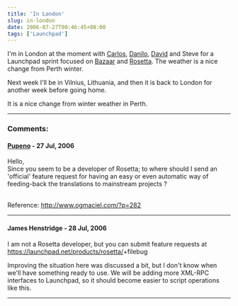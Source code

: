 ```yaml
---
title: 'In London'
slug: in-london
date: 2006-07-27T00:46:45+08:00
tags: ['Launchpad']
---
```


I\'m in London at the moment with
[Carlos](http://carlos.pemas.net/blog),
[Danilo](http://danilo.segan.org/blog/),
[David](http://www.ddaa.net/blog/) and Steve for a Launchpad sprint
focused on [Bazaar](http://www.bazaar-vcs.org/) and
[Rosetta](https://launchpad.net/rosetta). The weather is a nice change
from Perth winter.

Next week I\'ll be in Vilnius, Lithuania, and then it is back to London
for another week before going home.

It is a nice change from winter weather in Perth.

---
### Comments:
#### [Pupeno](http://pupeno.com) - <time datetime="2006-07-27 19:02:20">27 Jul, 2006</time>

Hello,\
Since you seem to be a developer of Rosetta; to where should I send an
\'official\' feature request for having an easy or even automatic way of
feeding-back the translations to mainstream projects ?

\
Reference: <http://www.ogmaciel.com/?p=282>

---
#### James Henstridge - <time datetime="2006-07-28 08:05:22">28 Jul, 2006</time>

I am not a Rosetta developer, but you can submit feature requests at
<https://launchpad.net/products/rosetta/>+filebug

Improving the situation here was discussed a bit, but I don\'t know when
we\'ll have something ready to use. We will be adding more XML-RPC
interfaces to Launchpad, so it should become easier to script operations
like this.

---
